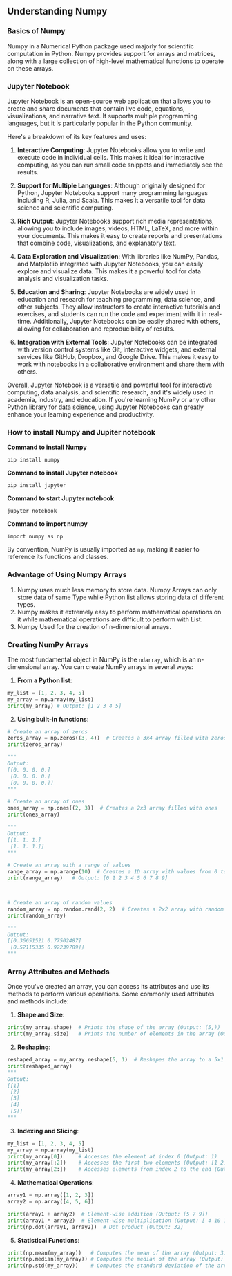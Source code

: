 ## Understanding Numpy

### Basics of Numpy

Numpy in a Numerical Python package used majorly for scientific computation in Python. Numpy provides support for arrays and matrices, along with a large collection of high-level mathematical functions to operate on these arrays.

### Jupyter Notebook

Jupyter Notebook is an open-source web application that allows you to create and share documents that contain live code, equations, visualizations, and narrative text. It supports multiple programming languages, but it is particularly popular in the Python community.

Here's a breakdown of its key features and uses:

1. **Interactive Computing**: Jupyter Notebooks allow you to write and execute code in individual cells. This makes it ideal for interactive computing, as you can run small code snippets and immediately see the results.

2. **Support for Multiple Languages**: Although originally designed for Python, Jupyter Notebooks support many programming languages including R, Julia, and Scala. This makes it a versatile tool for data science and scientific computing.

3. **Rich Output**: Jupyter Notebooks support rich media representations, allowing you to include images, videos, HTML, LaTeX, and more within your documents. This makes it easy to create reports and presentations that combine code, visualizations, and explanatory text.

4. **Data Exploration and Visualization**: With libraries like NumPy, Pandas, and Matplotlib integrated with Jupyter Notebooks, you can easily explore and visualize data. This makes it a powerful tool for data analysis and visualization tasks.

5. **Education and Sharing**: Jupyter Notebooks are widely used in education and research for teaching programming, data science, and other subjects. They allow instructors to create interactive tutorials and exercises, and students can run the code and experiment with it in real-time. Additionally, Jupyter Notebooks can be easily shared with others, allowing for collaboration and reproducibility of results.

6. **Integration with External Tools**: Jupyter Notebooks can be integrated with version control systems like Git, interactive widgets, and external services like GitHub, Dropbox, and Google Drive. This makes it easy to work with notebooks in a collaborative environment and share them with others.

Overall, Jupyter Notebook is a versatile and powerful tool for interactive computing, data analysis, and scientific research, and it's widely used in academia, industry, and education. If you're learning NumPy or any other Python library for data science, using Jupyter Notebooks can greatly enhance your learning experience and productivity.


### How to install Numpy and Jupiter notebook

**Command to install Numpy**
```
pip install numpy
```

**Command to install Jupyter notebook**
```
pip install jupyter
```

**Command to start Jupyter notebook**

```
jupyter notebook
```

**Command to import numpy**

```
import numpy as np
```
By convention, NumPy is usually imported as `np`, making it easier to reference its functions and classes.

### Advantage of Using Numpy Arrays

1. Numpy uses much less memory to store data. Numpy Arrays can only store data of same Type while Python list allows storing data of different types.
2. Numpy makes it extremely easy to perform mathematical operations on it while mathematical operations are difficult to perform with List.
3. Numpy Used for the creation of n-dimensional arrays.


### Creating NumPy Arrays

The most fundamental object in NumPy is the `ndarray`, which is an n-dimensional array. You can create NumPy arrays in several ways:

1. **From a Python list**:

```python
my_list = [1, 2, 3, 4, 5]
my_array = np.array(my_list)
print(my_array) # Output: [1 2 3 4 5]
```

2. **Using built-in functions**:

```python
# Create an array of zeros
zeros_array = np.zeros((3, 4))  # Creates a 3x4 array filled with zeros
print(zeros_array)

"""
Output:
[[0. 0. 0. 0.]
 [0. 0. 0. 0.]
 [0. 0. 0. 0.]]
"""

# Create an array of ones
ones_array = np.ones((2, 3))  # Creates a 2x3 array filled with ones
print(ones_array)

"""
Output:
[[1. 1. 1.]
 [1. 1. 1.]]
"""

# Create an array with a range of values
range_array = np.arange(10)  # Creates a 1D array with values from 0 to 9
print(range_array)   # Output: [0 1 2 3 4 5 6 7 8 9]



# Create an array of random values
random_array = np.random.rand(2, 2)  # Creates a 2x2 array with random values
print(random_array)

"""
Output:
[[0.36651521 0.77502487]
 [0.52115335 0.92239789]]
"""

```

### Array Attributes and Methods

Once you've created an array, you can access its attributes and use its methods to perform various operations. Some commonly used attributes and methods include:

1. **Shape and Size**:

```python
print(my_array.shape)  # Prints the shape of the array (Output: (5,))
print(my_array.size)   # Prints the number of elements in the array (Output: 5)
```

2. **Reshaping**:

```python
reshaped_array = my_array.reshape(5, 1)  # Reshapes the array to a 5x1 array
print(reshaped_array)
"""
Output:
[[1]
 [2]
 [3]
 [4]
 [5]]
"""
```

3. **Indexing and Slicing**:

```python
my_list = [1, 2, 3, 4, 5]
my_array = np.array(my_list)
print(my_array[0])     # Accesses the element at index 0 (Output: 1)
print(my_array[:2])    # Accesses the first two elements (Output: [1 2])
print(my_array[2:])    # Accesses elements from index 2 to the end (Output: [3 4 5])
```

4. **Mathematical Operations**:

```python
array1 = np.array([1, 2, 3])
array2 = np.array([4, 5, 6])

print(array1 + array2)  # Element-wise addition (Output: [5 7 9])
print(array1 * array2)  # Element-wise multiplication (Output: [ 4 10 18])
print(np.dot(array1, array2))  # Dot product (Output: 32)
```

5. **Statistical Functions**:

```python
print(np.mean(my_array))   # Computes the mean of the array (Output: 3.0)
print(np.median(my_array)) # Computes the median of the array (Output: 3.0)
print(np.std(my_array))    # Computes the standard deviation of the array (Output: 1.4142135623730951)
```

